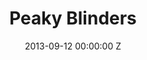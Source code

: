 ---
title: Peaky Blinders
img: "/uploads/shaheen-baig-casting-peaky-blinders.jpg"
date: 2013-09-12 00:00:00 Z
categories:
- television
tags:
- recent
director: Otto Bathurst and Tom Harper
with: Cillian Murphy, Sam Neill, Helen McCrory
imdb: "http://www.imdb.com/title/tt2442560/"
video: ruy1tpo66r
layout: project
---